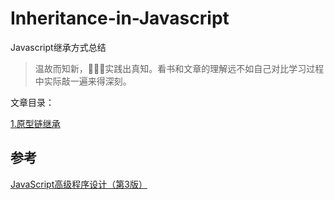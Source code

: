 # Inheritance-in-Javascript
Javascript继承方式总结

> 温故而知新，实践出真知。看书和文章的理解远不如自己对比学习过程中实际敲一遍来得深刻。

文章目录：

[1.原型链继承](https://github.com/mayfine/Inheritance-in-Javascript/tree/master/demo1)


## 参考

[JavaScript高级程序设计（第3版）](https://github.com/mayfine/ebook/blob/master/JavaScript%E9%AB%98%E7%BA%A7%E7%A8%8B%E5%BA%8F%E8%AE%BE%E8%AE%A1%EF%BC%88%E7%AC%AC3%E7%89%88%EF%BC%89.pdf)